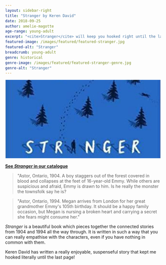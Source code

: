 ```yaml
---
layout: sidebar-right
title: "Stranger by Keren David"
date: 2018-09-25
author: amelie-magotte
age-range: young-adult
excerpt: "<cite>Stranger</cite> will keep you hooked right until the last page."
featured-image: /images/featured/featured-stranger.jpg
featured-alt: "Stranger"
breadcrumb: young-adult
genre: historical
genre-image: /images/featured/featured-stranger-genre.jpg
genre-alt: "Stranger"
---
```


![Stranger](/images/featured/featured-stranger.jpg)

**[See <cite>Stranger</cite> in our catalogue](https://suffolk.spydus.co.uk/cgi-bin/spydus.exe/ENQ/OPAC/BIBENQ?BRN=2350116)**

> "Astor, Ontario, 1904. A boy staggers out of the forest covered in blood and collapses at the feet of 16-year-old Emmy. While others are suspicious and afraid, Emmy is drawn to him. Is he really the monster the townsfolk say he is?

> "Astor, Ontario, 1994. Megan arrives from London for her great grandmother Emmy's 105th birthday. It should be a happy family occasion, but Megan is nursing a broken heart and carrying a secret she fears might consume her."

<cite>Stranger</cite> is a beautiful book which pieces together the connected stories from 1904 and 1994 all the way through. It is written in such a way that you can really empathise with the characters, even if you have nothing in common with them.

 Keren David has written a really enjoyable, suspenseful story that kept me hooked literally until the last page!
